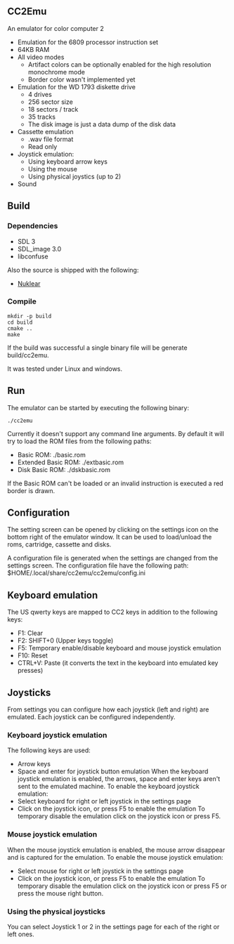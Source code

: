 ## CC2Emu
An emulator for color computer 2
- Emulation for the 6809 processor instruction set
- 64KB RAM
- All video modes
    - Artifact colors can be optionally enabled for the high resolution monochrome mode
    - Border color wasn't implemented yet
- Emulation for the WD 1793 diskette drive
    - 4 drives
    - 256 sector size
    - 18 sectors / track
    - 35 tracks
    - The disk image is just a data dump of the disk data
- Cassette emulation
    - .wav file format
    - Read only
- Joystick emulation:
    - Using keyboard arrow keys
    - Using the mouse
    - Using physical joystics (up to 2)
- Sound

## Build
### Dependencies
- SDL 3
- SDL_image 3.0
- libconfuse

Also the source is shipped with the following:
- [Nuklear](https://immediate-mode-ui.github.io/Nuklear/)

### Compile
```
mkdir -p build
cd build
cmake ..
make
```
If the build was successful a single binary file will be generate build/cc2emu.

It was tested under Linux and windows.

## Run
The emulator can be started by executing the following binary:
```
./cc2emu
```
Currently it doesn't support any command line arguments.
By default it will try to load the ROM files from the following paths:
- Basic ROM: ./basic.rom
- Extended Basic ROM: ./extbasic.rom
- Disk Basic ROM: ./dskbasic.rom

If the Basic ROM can't be loaded or an invalid instruction is executed a red border is drawn.

## Configuration
The setting screen can be opened by clicking on the settings icon on the bottom right of the emulator window. It can be used
to load/unload the roms, cartridge, cassette and disks.

A configuration file is generated when the settings are changed from the settings screen. The configuration file have
the following path: $HOME/.local/share/cc2emu/cc2emu/config.ini

## Keyboard emulation
The US qwerty keys are mapped to CC2 keys in addition to the following keys:
- F1: Clear
- F2: SHIFT+0 (Upper keys toggle)
- F5: Temporary enable/disable keyboard and mouse joystick emulation
- F10: Reset
- CTRL+V: Paste (it converts the text in the keyboard into emulated key presses)

## Joysticks
From settings you can configure how each joystick (left and right) are emulated. Each joystick can be configured independently.
### Keyboard joystick emulation
The following keys are used:
- Arrow keys
- Space and enter for joystick button emulation
When the keyboard joystick emulation is enabled, the arrows, space and enter keys aren't sent to the emulated machine.
To enable the keyboard joystick emulation:
- Select keyboard for right or left joystick in the settings page
- Click on the joystick icon, or press F5 to enable the emulation
To temporary disable the emulation click on the joystick icon or press F5.

### Mouse joystick emulation
When the mouse joystick emulation is enabled, the mouse arrow disappear and is captured for the emulation.
To enable the mouse joystick emulation:
- Select mouse for right or left joystick in the settings page
- Click on the joystick icon, or press F5 to enable the emulation
To temporary disable the emulation click on the joystick icon or press F5 or press the mouse right button.

### Using the physical joysticks
You can select Joystick 1 or 2 in the settings page for each of the right or left ones.
